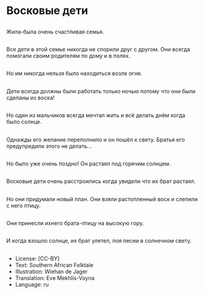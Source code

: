 # Восковые дети

##
Жила-была очень счастливая семья.

##
Все дети в этой семье никогда не спорили друг с другом. Они всегда помогали своим родителям по дому и в полях.

##
Но им никогда нельзя было находиться возле огня.

##
Дети всегда должны были работать только ночью потому что они были сделаны из воска!

##
Но один из мальчиков всегда мечтал жить и всё делать днём когда было солнце.

##
Однажды его желание переполнило и он пошёл к свету. Братья его предупредили этого не делать…

##
Но было уже очень поздно! Он растаял под горячим солнцем.

##
Восковые дети очень расстроились когда увидели что их брат растаял.

##
Но они придумали новый план. Они взяли растопленный воск и слепили с него птицу.

##
Они принесли ихнего брата-птицу на высокую гору.

##
И когда взошло солнце, их брат улетел, поя песни в солнечном свету.

##
* License: [CC-BY]
* Text: Southern African Folktale
* Illustration: Wiehan de Jager
* Translation: Eve Mekhlis-Voyna
* Language: ru
